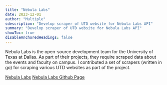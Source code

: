 ```yaml
---
title: "Nebula Labs"
date: 2023-12-01
author: "Multiple"
sdescription: "Develop scraper of UTD website for Nebula Labs API" 
summary: "Develop scraper of UTD website for Nebula Labs API" 
showToc: true
disableAnchoredHeadings: false
---
```

Nebula Labs is the open-source development team for the University of Texas at Dallas. As part of their projects, they require scraped data about the events and faculty on campus. I contributed a set of scrapers (written in go) for scraping various UTD websites as part of the project. 

[Nebula Labs](https://www.utdnebula.com/)
[Nebula Labs Github Page](https://github.com/UTDNebula/api-tools)

